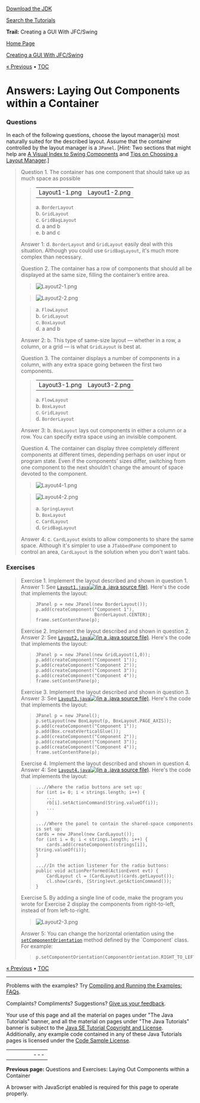 [Download
the JDK](http://java.sun.com/javase/6/download.jsp)
  
[Search the
Tutorials](../../search.html)

**Trail:** Creating a GUI With JFC/Swing

[Home Page](../../index.html)
>
[Creating a GUI With JFC/Swing](../index.html)

[« Previous](../TOC.html) • [TOC](../TOC.html)

# Answers: Laying Out Components within a Container

### Questions

In each of the following questions, choose the layout manager(s)
most naturally suited for the described layout. Assume that the
container controlled by the layout manager is a `JPanel`.
[*Hint:* Two sections that might help are [A
Visual Index to Swing Components](../../ui/features/components.html) and [Tips
on Choosing a Layout Manager](../layout/using.html#choosing).]

> Question 1. The container has
> one component that should take up as much space as possible  
> > |  |  |
> > | --- | --- |
> > | Layout1-1.png | Layout1-2.png |
> >
> > a. `BorderLayout`  
> > b. `GridLayout`  
> > c. `GridBagLayout`  
> > d. a and b  
> > e. b and c
>
> Answer 1: d. `BorderLayout` and `GridLayout`
> easily deal with this situation. Although you could use `GridBagLayout`,
> it's much more complex than necessary.
>
>   
>
> Question 2. The container has
> a row of components that should all be displayed at the same
> size, filling the container’s entire area.
>
> > ![Layout2-1.png](../../figures/uiswing/QandE/Layout2-1.png)
>
> > ![Layout2-2.png](../../figures/uiswing/QandE/Layout2-2.png)
>
> > a. `FlowLayout`  
> > b. `GridLayout`  
> > c. `BoxLayout`  
> > d. a and b
>
> Answer 2: b. This type of same-size layout —
> whether in a row, a column, or a grid — is what `GridLayout`
> is best at.
>
>   
>
> Question 3. The container displays
> a number of components in a column, with any extra space going
> between the first two components.  
> > |  |  |
> > | --- | --- |
> > | Layout3-1.png | Layout3-2.png |
> >
> > a. `FlowLayout`  
> > b. `BoxLayout`  
> > c. `GridLayout`  
> > d. `BorderLayout`
>
> Answer 3: b. `BoxLayout` lays out
> components in either a column or a row. You can specify extra space using
> an invisible component.
>
>   
>
> Question 4. The container can
> display three completely different components at different times,
> depending perhaps on user input or program state. Even if the
> components’ sizes differ, switching from one component to
> the next shouldn’t change the amount of space devoted to
> the component.
>
> > ![Layout4-1.png](../../figures/uiswing/QandE/Layout4-1.png)
>
> > ![Layout4-2.png](../../figures/uiswing/QandE/Layout4-2.png)
> >
> > a. `SpringLayout`  
> > b. `BoxLayout`  
> > c. `CardLayout`  
> > d. `GridBagLayout`
>
> Answer 4: c. `CardLayout` exists to
> allow components to share the same space. Although it's simpler to use a `JTabbedPane`
> component to control an area, `CardLayout` is the solution when you
> don't want tabs.

### Exercises

> Exercise 1. Implement the layout
> described and shown in question 1.  
> Answer 1: See [`Layout1.java`](../examples/QandE/Layout1Project/src/QandE/Layout1.java)[![(in a .java source file)](../../images/sourceIcon.gif)](../examples/QandE/Layout1Project/src/QandE/Layout1.java).
> Here's the code that implements the layout:
>
> > ```
> > JPanel p = new JPanel(new BorderLayout());
> > p.add(createComponent("Component 1"), 
> >                       BorderLayout.CENTER);
> > frame.setContentPane(p);
> > ```
>
>   
>
> Exercise 2. Implement the layout
> described and shown in question 2.  
> Answer 2: See [`Layout2.java`](../examples/QandE/Layout2Project/src/QandE/Layout2.java)[![(in a .java source file)](../../images/sourceIcon.gif)](../examples/QandE/Layout2Project/src/QandE/Layout2.java).
> Here's the code that implements the layout:
>
> > ```
> > JPanel p = new JPanel(new GridLayout(1,0));
> > p.add(createComponent("Component 1"));
> > p.add(createComponent("Component 2"));
> > p.add(createComponent("Component 3"));
> > p.add(createComponent("Component 4"));
> > frame.setContentPane(p);
> >
> > ```
>
>   
>
> Exercise 3. Implement the layout
> described and shown in question 3.  
> Answer 3: See [`Layout3.java`](../examples/QandE/Layout3Project/src/QandE/Layout3.java)[![(in a .java source file)](../../images/sourceIcon.gif)](../examples/QandE/Layout3Project/src/QandE/Layout3.java).
> Here's the code that implements the layout:
>
> > ```
> > JPanel p = new JPanel();
> > p.setLayout(new BoxLayout(p, BoxLayout.PAGE_AXIS));
> > p.add(createComponent("Component 1"));
> > p.add(Box.createVerticalGlue());
> > p.add(createComponent("Component 2"));
> > p.add(createComponent("Component 3"));
> > p.add(createComponent("Component 4"));
> > frame.setContentPane(p);
> >
> > ```
>
>   
>
> Exercise 4. Implement the layout
> described and shown in question 4.  
> Answer 4: See [`Layout4.java`](../examples/QandE/Layout4Project/src/QandE/Layout4.java)[![(in a .java source file)](../../images/sourceIcon.gif)](../examples/QandE/Layout4Project/src/QandE/Layout4.java).
> Here's the code that implements the layout:
>
> > ```
> > ...//Where the radio buttons are set up:
> > for (int i= 0; i < strings.length; i++) {
> >     ...
> > 	rb[i].setActionCommand(String.valueOf(i));
> >     ...
> > }
> >
> > ...//Where the panel to contain the shared-space components is set up:
> > cards = new JPanel(new CardLayout());
> > for (int i = 0; i < strings.length; i++) {
> > 	cards.add(createComponent(strings[i]), String.valueOf(i));
> > }
> >
> > ...//In the action listener for the radio buttons:
> > public void actionPerformed(ActionEvent evt) {
> > 	CardLayout cl = (CardLayout)(cards.getLayout());
> > 	cl.show(cards, (String)evt.getActionCommand());
> > }
> > ```
>
>   
>
> Exercise 5. By adding a single line of code,
> make the program you wrote for Exercise 2 display the components from right-to-left,
> instead of from left-to-right.
>
> > ![Layout2-3.png](../../figures/uiswing/QandE/Layout2-3.png)
>
> Answer 5: You can change the horizontal orientation
> using the
> [`setComponentOrientation`](http://download.oracle.com/javase/7/docs/api/java/awt/Component.html#setComponentOrientation(java.awt.ComponentOrientation)) method defined by the `Component` class. For example:
> > ```
> > p.setComponentOrientation(ComponentOrientation.RIGHT_TO_LEFT);
> > ```

[« Previous](../TOC.html)
•
[TOC](../TOC.html)


---

Problems with the examples? Try [Compiling and Running
the Examples: FAQs](../../information/run-examples.html).
  
Complaints? Compliments? Suggestions? [Give
us your feedback](http://download.oracle.com/javase/feedback.html).

Your use of this page and all the material on pages under "The Java Tutorials" banner,
and all the material on pages under "The Java Tutorials" banner is subject to the [Java SE Tutorial Copyright
and License](../../information/license.html).
Additionally, any example code contained in any of these Java
Tutorials pages is licensed under the
[Code
Sample License](http://developers.sun.com/license/berkeley_license.html).

|  |  |  |  |  |
| --- | --- | --- | --- | --- |
| |  |  | | --- | --- | | duke image | Oracle logo | | [About Oracle](http://www.oracle.com/us/corporate/index.html) | [Oracle Technology Network](http://www.oracle.com/technology/index.html) | [Terms of Service](https://www.samplecode.oracle.com/servlets/CompulsoryClickThrough?type=TermsOfService) | Copyright © 1995, 2011 Oracle and/or its affiliates. All rights reserved. |

**Previous page:** Questions and Exercises: Laying Out Components within a Container




A browser with JavaScript enabled is required for this page to operate properly.